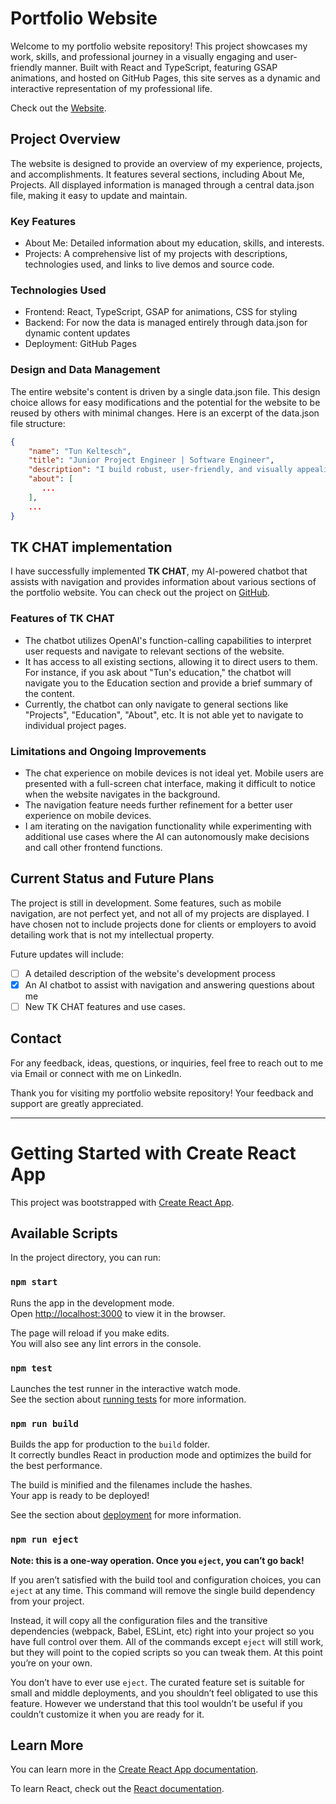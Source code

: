 # Portfolio Website

Welcome to my portfolio website repository! This project showcases my work, skills, and professional journey in a visually engaging and user-friendly manner. Built with React and TypeScript, featuring GSAP animations, and hosted on GitHub Pages, this site serves as a dynamic and interactive representation of my professional life.

Check out the [Website](https://sm1le21.github.io/).

## Project Overview
The website is designed to provide an overview of my experience, projects, and accomplishments. It features several sections, including About Me, Projects. All displayed information is managed through a central data.json file, making it easy to update and maintain.


### Key Features
- About Me: Detailed information about my education, skills, and interests.
- Projects: A comprehensive list of my projects with descriptions, technologies used, and links to live demos and source code.

### Technologies Used
- Frontend: React, TypeScript, GSAP for animations, CSS for styling
- Backend: For now the data is managed entirely through data.json for dynamic content updates
- Deployment: GitHub Pages

### Design and Data Management
The entire website's content is driven by a single data.json file. This design choice allows for easy modifications and the potential for the website to be reused by others with minimal changes. Here is an excerpt of the data.json file structure:

```json
{
    "name": "Tun Keltesch",
    "title": "Junior Project Engineer | Software Engineer",
    "description": "I build robust, user-friendly, and visually appealing web solutions, with a passion for continuous technical innovation.",
    "about": [
       ...
    ],
    ...
}
```

## TK CHAT implementation

I have successfully implemented **TK CHAT**, my AI-powered chatbot that assists with navigation and provides information about various sections of the portfolio website. You can check out the project on [GitHub](https://github.com/SM1LE21/TK_CHAT).

### Features of TK CHAT

- The chatbot utilizes OpenAI's function-calling capabilities to interpret user requests and navigate to relevant sections of the website.
- It has access to all existing sections, allowing it to direct users to them. For instance, if you ask about "Tun's education," the chatbot will navigate you to the Education section and provide a brief summary of the content.
- Currently, the chatbot can only navigate to general sections like "Projects", "Education", "About", etc. It is not able yet to navigate to individual project pages.

### Limitations and Ongoing Improvements

- The chat experience on mobile devices is not ideal yet. Mobile users are presented with a full-screen chat interface, making it difficult to notice when the website navigates in the background.
- The navigation feature needs further refinement for a better user experience on mobile devices.
- I am iterating on the navigation functionality while experimenting with additional use cases where the AI can autonomously make decisions and call other frontend functions.


## Current Status and Future Plans

The project is still in development. Some features, such as mobile navigation, are not perfect yet, and not all of my projects are displayed. I have chosen not to include projects done for clients or employers to avoid detailing work that is not my intellectual property.

Future updates will include:

- [ ] A detailed description of the website's development process
- [x] An AI chatbot to assist with navigation and answering questions about me
- [ ] New TK CHAT features and use cases.

## Contact
For any feedback, ideas, questions, or inquiries, feel free to reach out to me via Email or connect with me on LinkedIn.

Thank you for visiting my portfolio website repository! Your feedback and support are greatly appreciated.

---

# Getting Started with Create React App

This project was bootstrapped with [Create React App](https://github.com/facebook/create-react-app).

## Available Scripts

In the project directory, you can run:

### `npm start`

Runs the app in the development mode.\
Open [http://localhost:3000](http://localhost:3000) to view it in the browser.

The page will reload if you make edits.\
You will also see any lint errors in the console.

### `npm test`

Launches the test runner in the interactive watch mode.\
See the section about [running tests](https://facebook.github.io/create-react-app/docs/running-tests) for more information.

### `npm run build`

Builds the app for production to the `build` folder.\
It correctly bundles React in production mode and optimizes the build for the best performance.

The build is minified and the filenames include the hashes.\
Your app is ready to be deployed!

See the section about [deployment](https://facebook.github.io/create-react-app/docs/deployment) for more information.

### `npm run eject`

**Note: this is a one-way operation. Once you `eject`, you can’t go back!**

If you aren’t satisfied with the build tool and configuration choices, you can `eject` at any time. This command will remove the single build dependency from your project.

Instead, it will copy all the configuration files and the transitive dependencies (webpack, Babel, ESLint, etc) right into your project so you have full control over them. All of the commands except `eject` will still work, but they will point to the copied scripts so you can tweak them. At this point you’re on your own.

You don’t have to ever use `eject`. The curated feature set is suitable for small and middle deployments, and you shouldn’t feel obligated to use this feature. However we understand that this tool wouldn’t be useful if you couldn’t customize it when you are ready for it.

## Learn More

You can learn more in the [Create React App documentation](https://facebook.github.io/create-react-app/docs/getting-started).

To learn React, check out the [React documentation](https://reactjs.org/).